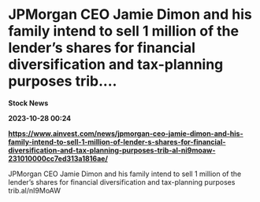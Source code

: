 # JPMorgan CEO Jamie Dimon and his family intend to sell 1 million of the lender’s shares for financial diversification and tax-planning purposes trib....
**Stock News**

**2023-10-28 00:24**

**https://www.ainvest.com/news/jpmorgan-ceo-jamie-dimon-and-his-family-intend-to-sell-1-million-of-lender-s-shares-for-financial-diversification-and-tax-planning-purposes-trib-al-ni9moaw-231010000cc7ed313a1816ae/**

JPMorgan CEO Jamie Dimon and his family intend to sell 1 million of the lender’s shares for financial diversification and tax-planning purposes trib.al/nI9MoAW